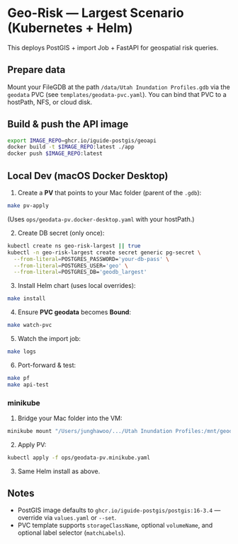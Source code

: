 # Geo-Risk — Largest Scenario (Kubernetes + Helm)

This deploys PostGIS + import Job + FastAPI for geospatial risk queries.



## Prepare data
Mount your FileGDB at the path `/data/Utah Inundation Profiles.gdb` via the `geodata` PVC
(see `templates/geodata-pvc.yaml`). You can bind that PVC to a hostPath, NFS, or cloud disk.

## Build & push the API image
```bash
export IMAGE_REPO=ghcr.io/iguide-postgis/geoapi
docker build -t $IMAGE_REPO:latest ./app
docker push $IMAGE_REPO:latest
```



## Local Dev (macOS Docker Desktop)

1) Create a **PV** that points to your Mac folder (parent of the `.gdb`):
```bash
make pv-apply
```
(Uses `ops/geodata-pv.docker-desktop.yaml` with your hostPath.)

2) Create DB secret (only once):
```bash
kubectl create ns geo-risk-largest || true
kubectl -n geo-risk-largest create secret generic pg-secret \
  --from-literal=POSTGRES_PASSWORD='your-db-pass' \
  --from-literal=POSTGRES_USER='geo' \
  --from-literal=POSTGRES_DB='geodb_largest'
```

3) Install Helm chart (uses local overrides):
```bash
make install
```

4) Ensure **PVC geodata** becomes **Bound**:
```bash
make watch-pvc
```

5) Watch the import job:
```bash
make logs
```

6) Port-forward & test:
```bash
make pf
make api-test
```

### minikube
1) Bridge your Mac folder into the VM:
```bash
minikube mount "/Users/junghawoo/.../Utah Inundation Profiles:/mnt/geodata"
```
2) Apply PV:
```bash
kubectl apply -f ops/geodata-pv.minikube.yaml
```
3) Same Helm install as above.

## Notes
- PostGIS image defaults to `ghcr.io/iguide-postgis/postgis:16-3.4` — override via `values.yaml` or `--set`.
- PVC template supports `storageClassName`, optional `volumeName`, and optional label selector (`matchLabels`).
